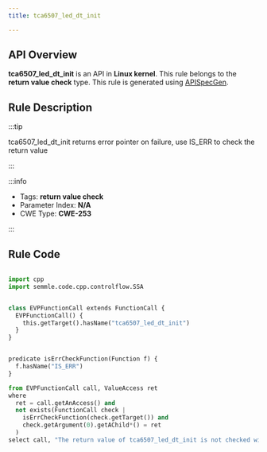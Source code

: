 ```yaml
---
title: tca6507_led_dt_init

---
```



## API Overview
**tca6507_led_dt_init** is an API in **Linux kernel**. This rule belongs to the **return value check** type. This rule is generated using [APISpecGen](../../tools/APISpecGen).
## Rule Description

:::tip

tca6507_led_dt_init returns error pointer on failure, use IS_ERR to check the return value

:::

:::info

- Tags: **return value check**
- Parameter Index: **N/A**
- CWE Type: **CWE-253**

:::

## Rule Code
```python

import cpp
import semmle.code.cpp.controlflow.SSA


class EVPFunctionCall extends FunctionCall {
  EVPFunctionCall() {
    this.getTarget().hasName("tca6507_led_dt_init")
  }
}


predicate isErrCheckFunction(Function f) {
  f.hasName("IS_ERR") 
}

from EVPFunctionCall call, ValueAccess ret
where
  ret = call.getAnAccess() and
  not exists(FunctionCall check |
    isErrCheckFunction(check.getTarget()) and
    check.getArgument(0).getAChild*() = ret
  )
select call, "The return value of tca6507_led_dt_init is not checked with IS_ERR."
    
```